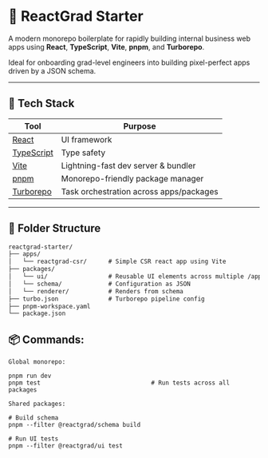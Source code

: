 # 🚀 ReactGrad Starter

A modern monorepo boilerplate for rapidly building internal business web apps using **React**, **TypeScript**, **Vite**, **pnpm**, and **Turborepo**.

Ideal for onboarding grad-level engineers into building pixel-perfect apps driven by a JSON schema.

---

## 🧱 Tech Stack

| Tool             | Purpose                                   |
|------------------|--------------------------------------------|
| [React](https://react.dev/) | UI framework |
| [TypeScript](https://www.typescriptlang.org/) | Type safety |
| [Vite](https://vitejs.dev/) | Lightning-fast dev server & bundler |
| [pnpm](https://pnpm.io/) | Monorepo-friendly package manager |
| [Turborepo](https://turbo.build/repo) | Task orchestration across apps/packages |

---

## 📁 Folder Structure

```txt
reactgrad-starter/
├── apps/
│   └── reactgrad-csr/      # Simple CSR react app using Vite
├── packages/      
│   └── ui/                 # Reusable UI elements across multiple /apps/
│   └── schema/             # Configuration as JSON
│   └── renderer/           # Renders from schema
├── turbo.json              # Turborepo pipeline config
├── pnpm-workspace.yaml 
└── package.json      
```

## 📦 Commands:
```
Global monorepo:

pnpm run dev            
pnpm test	                            # Run tests across all packages

```

```
Shared packages:

# Build schema
pnpm --filter @reactgrad/schema build   

# Run UI tests
pnpm --filter @reactgrad/ui test

```